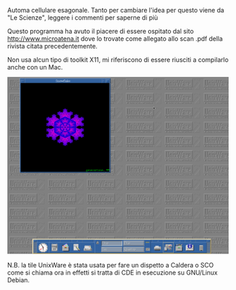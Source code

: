 Automa cellulare esagonale. Tanto per cambiare l'idea per questo
viene da "Le Scienze", leggere i commenti per saperne di più

Questo programma ha avuto il piacere di essere ospitato dal sito
http://www.microatena.it dove lo trovate come allegato allo scan
.pdf della rivista citata precedentemente.

Non usa alcun tipo di toolkit X11, mi riferiscono di essere riusciti
a compilarlo anche con un Mac.

![snowflake](https://github.com/MarcoVerpelli/Sorgenti-C/blob/master/snowflake/snowflake.png)

N.B. la tile UnixWare è stata usata per fare un dispetto a Caldera o SCO come si chiama ora
in effetti si tratta di CDE in esecuzione su GNU/Linux Debian.
